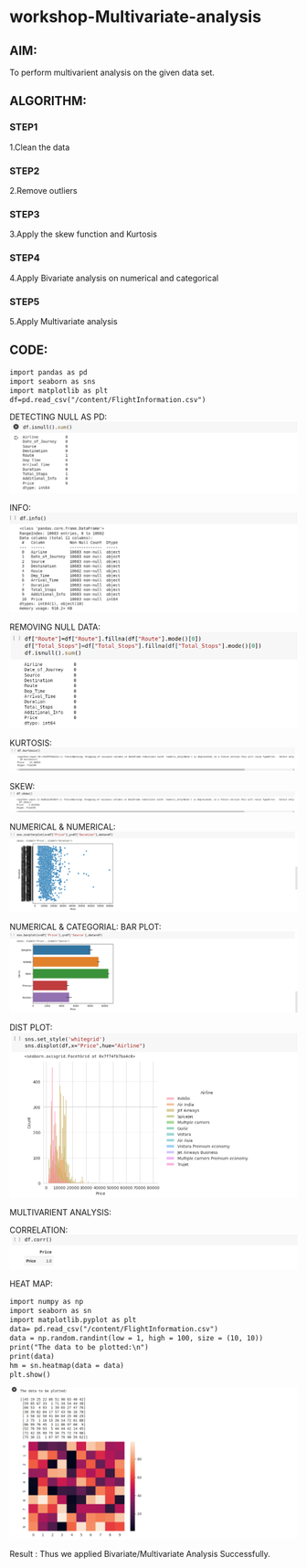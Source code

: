 # workshop-Multivariate-analysis
## AIM:
To perform multivarient analysis on the given data set.

## ALGORITHM:
### STEP1
1.Clean the data

### STEP2
2.Remove outliers

### STEP3
3.Apply the skew function and Kurtosis

### STEP4
4.Apply Bivariate analysis on numerical and categorical

### STEP5
5.Apply Multivariate analysis

## CODE:
```
import pandas as pd
import seaborn as sns
import matplotlib as plt
df=pd.read_csv("/content/FlightInformation.csv")
```
DETECTING NULL AS PD:
![OUTPUT](multinull.png)

INFO:
![OUTPUT](multiinfo.png)

REMOVING NULL DATA:
![OUTPUT](nullremove.png)

KURTOSIS:
![OUTPUT](multikurt.png)

SKEW:
![OUTPUT](muliskew.png)

NUMERICAL & NUMERICAL:
![OUTPUT](multiscatter.png)

NUMERICAL & CATEGORIAL:
BAR PLOT:
![OUTPUT](multibar.png)

DIST PLOT:
![OUTPUT](multidistplot.png)

MULTIVARIENT ANALYSIS:

CORRELATION:
![OUTPUT](multicorr.png)

HEAT MAP:
```
import numpy as np
import seaborn as sn
import matplotlib.pyplot as plt
data= pd.read_csv("/content/FlightInformation.csv")
data = np.random.randint(low = 1, high = 100, size = (10, 10))
print("The data to be plotted:\n")
print(data)
hm = sn.heatmap(data = data)
plt.show()
```
![OUTPUT](heatmap.png)

Result :
Thus we applied Bivariate/Multivariate Analysis Successfully.